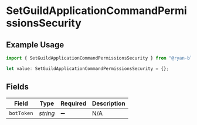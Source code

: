 # SetGuildApplicationCommandPermissionsSecurity

## Example Usage

```typescript
import { SetGuildApplicationCommandPermissionsSecurity } from "@ryan-blunden/discord/models/operations";

let value: SetGuildApplicationCommandPermissionsSecurity = {};
```

## Fields

| Field              | Type               | Required           | Description        |
| ------------------ | ------------------ | ------------------ | ------------------ |
| `botToken`         | *string*           | :heavy_minus_sign: | N/A                |